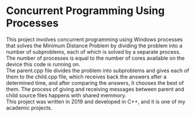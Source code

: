 # Concurrent Programming Using Processes

This project involves concurrent programming using Windows processes that solves the Minimum Distance Problem by dividing the problem into a number of subproblems, each of which is solved by a separate process. The number of processes is equal to the number of cores available on the device this code is running on.<br>
The parent.cpp file divides the problem into subproblems and gives each of them to the child.cpp file, which receives back the answers after a determined time, and after comparing the answers, it chooses the best of them. The process of giving and receiving messages between parent and child source files happens with shared memmory.<br>
This project was written in 2019 and developed in C++, and it is one of my academic projects.